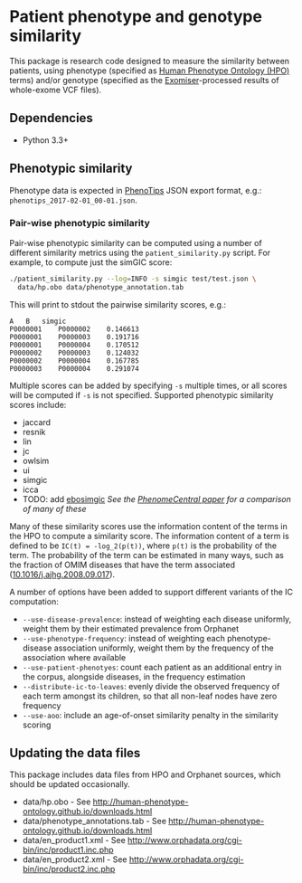 
# Patient phenotype and genotype similarity
This package is research code designed to measure the similarity between patients, using phenotype (specified as [Human Phenotype Ontology (HPO)](human-phenotype-ontology.github.io) terms) and/or genotype (specified as the [Exomiser](http://www.sanger.ac.uk/science/tools/exomiser)-processed results of whole-exome VCF files). 

## Dependencies

- Python 3.3+

## Phenotypic similarity

Phenotype data is expected in [PhenoTips](phenotips.org) JSON export format, e.g.: `phenotips_2017-02-01_00-01.json`.

### Pair-wise phenotypic similarity

Pair-wise phenotypic similarity can be computed using a number of different similarity metrics using the `patient_similarity.py` script. For example, to compute just the simGIC score:
```bash
./patient_similarity.py --log=INFO -s simgic test/test.json \
  data/hp.obo data/phenotype_annotation.tab
```

This will print to stdout the pairwise similarity scores, e.g.:
```
A	B	simgic
P0000001	P0000002	0.146613
P0000001	P0000003	0.191716
P0000001	P0000004	0.170512
P0000002	P0000003	0.124032
P0000002	P0000004	0.167785
P0000003	P0000004	0.291074
```

Multiple scores can be added by specifying `-s` multiple times, or all scores will be computed if `-s` is not specified. Supported phenotypic similarity scores include:
- jaccard
- resnik
- lin
- jc
- owlsim
- ui
- simgic
- icca
- TODO: add [ebosimgic](http://rucs.ca/computational-biology/exponential-back-off-simgic)
_See the [PhenomeCentral paper](http://dx.doi.org/10.1002/humu.22851) for a comparison of many of these_

Many of these similarity scores use the information content of the terms in the HPO to compute a similarity score. The information content of a term is defined to be `IC(t) = -log_2(p(t))`, where `p(t)` is the probability of the term. The probability of the term can be estimated in many ways, such as the fraction of OMIM diseases that have the term associated ([10.1016/j.ajhg.2008.09.017](https://dx.doi.org/10.1016%2Fj.ajhg.2008.09.017)).

A number of options have been added to support different variants of the IC computation:
- `--use-disease-prevalence`: instead of weighting each disease uniformly, weight them by their estimated prevalence from Orphanet
- `--use-phenotype-frequency`: instead of weighting each phenotype-disease association uniformly, weight them by the frequency of the association where available
- `--use-patient-phenotyes`: count each patient as an additional entry in the corpus, alongside diseases, in the frequency estimation
- `--distribute-ic-to-leaves`: evenly divide the observed frequency of each term amongst its children, so that all non-leaf nodes have zero frequency
- `--use-aoo`: include an age-of-onset similarity penalty in the similarity scoring

## Updating the data files

This package includes data files from HPO and Orphanet sources, which should be updated occasionally.

- data/hp.obo - See http://human-phenotype-ontology.github.io/downloads.html
- data/phenotype_annotations.tab - See http://human-phenotype-ontology.github.io/downloads.html
- data/en_product1.xml - See http://www.orphadata.org/cgi-bin/inc/product1.inc.php
- data/en_product2.xml - See http://www.orphadata.org/cgi-bin/inc/product2.inc.php
